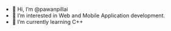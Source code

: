 - 👋 Hi, I’m @pawanpillai
- 👀 I’m interested in Web and Mobile Application development.
- 🌱 I’m currently learning C++

<!---
pawanpillai/pawanpillai is a ✨ special ✨ repository because its `README.md` (this file) appears on your GitHub profile.
You can click the Preview link to take a look at your changes.
--->
